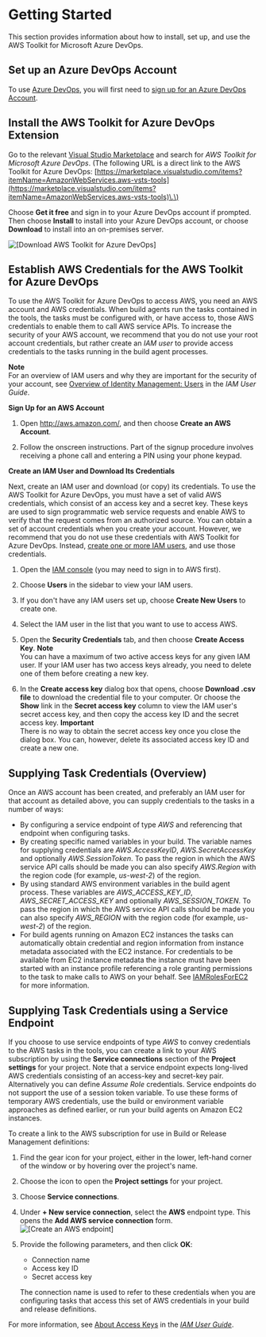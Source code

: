 # Getting Started<a name="getting-started"></a>

This section provides information about how to install, set up, and use the AWS Toolkit for Microsoft Azure DevOps\.

## Set up an Azure DevOps Account<a name="set-up-a-vsts-account"></a>

To use [Azure DevOps](https://visualstudio.microsoft.com/team-services/), you will first need to [sign up for an Azure DevOps Account](https://docs.microsoft.com/en-us/azure/devops/user-guide/sign-up-invite-teammates?view=azure-devops)\.

## Install the AWS Toolkit for Azure DevOps Extension<a name="install-the-aws-tools-for-vsts-extension"></a>

Go to the relevant [Visual Studio Marketplace](https://marketplace.visualstudio.com/) and search for *AWS Toolkit for Microsoft Azure DevOps*\. \(The following URL is a direct link to the AWS Toolkit for Azure DevOps: [https://marketplace.visualstudio.com/items?itemName=AmazonWebServices.aws-vsts-tools](https://marketplace.visualstudio.com/items?itemName=AmazonWebServices.aws-vsts-tools)\.\)

Choose **Get it free** and sign in to your Azure DevOps account if prompted\. Then choose **Install** to install into your Azure DevOps account, or choose **Download** to install into an on\-premises server\.

![\[Download AWS Toolkit for Azure DevOps\]](http://docs.aws.amazon.com/vsts/latest/userguide/images/AWSVSTSdownload.png)<a name="setup-credentials"></a>

## Establish AWS Credentials for the AWS Toolkit for Azure DevOps<a name="set-up-aws-credentials-for-the-aws-tools-for-vsts"></a>

To use the AWS Toolkit for Azure DevOps to access AWS, you need an AWS account and AWS credentials\. When build agents run the tasks contained in the tools, the tasks must be configured with, or have access to, those AWS credentials to enable them to call AWS service APIs\. To increase the security of your AWS account, we recommend that you do not use your root account credentials, but rather create an *IAM user* to provide access credentials to the tasks running in the build agent processes\.

**Note**  
For an overview of IAM users and why they are important for the security of your account, see [Overview of Identity Management: Users](https://docs.aws.amazon.com/IAM/latest/UserGuide/introduction_identity-management.html) in the *IAM User Guide*\.

**Sign Up for an AWS Account**

1. Open [http://aws\.amazon\.com/](https://aws.amazon.com/), and then choose **Create an AWS Account**\.

1. Follow the onscreen instructions\. Part of the signup procedure involves receiving a phone call and entering a PIN using your phone keypad\.

**Create an IAM User and Download Its Credentials**

Next, create an IAM user and download \(or copy\) its credentials\. To use the AWS Toolkit for Azure DevOps, you must have a set of valid AWS credentials, which consist of an access key and a secret key\. These keys are used to sign programmatic web service requests and enable AWS to verify that the request comes from an authorized source\. You can obtain a set of account credentials when you create your account\. However, we recommend that you do not use these credentials with AWS Toolkit for Azure DevOps\. Instead, [create one or more IAM users](https://docs.aws.amazon.com/IAM/latest/UserGuide/Using_SettingUpUser.html), and use those credentials\.

1. Open the [IAM console](https://console.aws.amazon.com/iam/home) \(you may need to sign in to AWS first\)\.

1. Choose **Users** in the sidebar to view your IAM users\.

1. If you don't have any IAM users set up, choose **Create New Users** to create one\.

1. Select the IAM user in the list that you want to use to access AWS\.

1. Open the **Security Credentials** tab, and then choose **Create Access Key**\.
**Note**  
You can have a maximum of two active access keys for any given IAM user\. If your IAM user has two access keys already, you need to delete one of them before creating a new key\.

1. In the **Create access key** dialog box that opens, choose **Download \.csv file** to download the credential file to your computer\. Or choose the **Show** link in the **Secret access key** column to view the IAM user's secret access key, and then copy the access key ID and the secret access key\.
**Important**  
There is no way to obtain the secret access key once you close the dialog box\. You can, however, delete its associated access key ID and create a new one\.

## Supplying Task Credentials \(Overview\)<a name="supplying-task-creds-overview"></a>

Once an AWS account has been created, and preferably an IAM user for that account as detailed above, you can supply credentials to the tasks in a number of ways:
+ By configuring a service endpoint of type *AWS* and referencing that endpoint when configuring tasks\.
+ By creating specific named variables in your build\. The variable names for supplying credentials are *AWS\.AccessKeyID*, *AWS\.SecretAccessKey* and optionally *AWS\.SessionToken*\. To pass the region in which the AWS service API calls should be made you can also specify *AWS\.Region* with the region code \(for example, *us\-west\-2*\) of the region\.
+ By using standard AWS environment variables in the build agent process\. These variables are *AWS\_ACCESS\_KEY\_ID*, *AWS\_SECRET\_ACCESS\_KEY* and optionally *AWS\_SESSION\_TOKEN*\. To pass the region in which the AWS service API calls should be made you can also specify *AWS\_REGION* with the region code \(for example, *us\-west\-2*\) of the region\.
+ For build agents running on Amazon EC2 instances the tasks can automatically obtain credential and region information from instance metadata associated with the EC2 instance\. For credentials to be available from EC2 instance metadata the instance must have been started with an instance profile referencing a role granting permissions to the task to make calls to AWS on your behalf\. See [IAMRolesForEC2](https://docs.aws.amazon.com/IAM/latest/UserGuide/id_roles_use_switch-role-ec2.html) for more information\.

## Supplying Task Credentials using a Service Endpoint<a name="supplying-task-credentials-using-a-service-endpoint"></a>

If you choose to use service endpoints of type *AWS* to convey credentials to the AWS tasks in the tools, you can create a link to your AWS subscription by using the **Service connections** section of the **Project settings** for your project\. Note that a service endpoint expects long\-lived AWS credentials consisting of an access\-key and secret\-key pair\. Alternatively you can define *Assume Role* credentials\. Service endpoints do not support the use of a session token variable\. To use these forms of temporary AWS credentials, use the build or environment variable approaches as defined earlier, or run your build agents on Amazon EC2 instances\.

To create a link to the AWS subscription for use in Build or Release Management definitions:

1. Find the gear icon for your project, either in the lower, left\-hand corner of the window or by hovering over the project's name\.

1. Choose the icon to open the **Project settings** for your project\.

1. Choose **Service connections**\.

1. Under **\+ New service connection**, select the **AWS** endpoint type\. This opens the **Add AWS service connection** form\.  
![\[Create an AWS endpoint\]](http://docs.aws.amazon.com/vsts/latest/userguide/images/AddNewAWSConnection.png)

1. Provide the following parameters, and then click **OK**:
   + Connection name
   + Access key ID
   + Secret access key

   The connection name is used to refer to these credentials when you are configuring tasks that access this set of AWS credentials in your build and release definitions\.

For more information, see [About Access Keys](https://docs.aws.amazon.com/IAM/latest/UserGuide/id_credentials_access-keys.html?icmpid=docs_iam_console) in the *[IAM User Guide](https://docs.aws.amazon.com/IAM/latest/UserGuide/)*\.